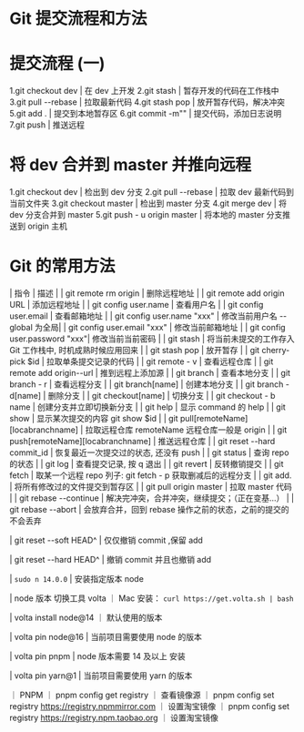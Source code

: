 # Git 提交流程和方法

# 提交流程 (一)

1.git checkout dev | 在 dev 上开发
2.git stash | 暂存开发的代码在工作栈中
3.git pull --rebase | 拉取最新代码
4.git stash pop | 放开暂存代码，解决冲突
5.git add . | 提交到本地暂存区
6.git commit -m"" | 提交代码，添加日志说明
7.git push | 推送远程

# 将 dev 合并到 master 并推向远程

1.git checkout dev | 检出到 dev 分支
2.git pull --rebase | 拉取 dev 最新代码到当前文件夹
3.git checkout master | 检出到 master 分支
4.git merge dev | 将 dev 分支合并到 master
5.git push - u origin master | 将本地的 master 分支推送到 origin 主机

# Git 的常用方法

| 指令 | 描述 |
| git remote rm origin | 删除远程地址 |
| git remote add origin URL | 添加远程地址 |
| git config user.name | 查看用户名 |
| git config user.email | 查看邮箱地址 |
| git config user.name "xxx" | 修改当前用户名 --global 为全局|
| git config user.email "xxx" | 修改当前邮箱地址 |
| git config user.password "xxx"| 修改当前当前密码 |
| git stash | 将当前未提交的工作存入 Git 工作栈中, 时机成熟时候应用回来 |
| git stash pop | 放开暂存 |
| git cherry-pick $id | 拉取单条提交记录的代码 |
| git remote - v | 查看远程仓库 |
| git remote add origin--url | 推到远程上添加源 |
| git branch | 查看本地分支 |
| git branch - r | 查看远程分支 |
| git branch[name] | 创建本地分支 |
| git branch - d[name] | 删除分支 |
| git checkout[name] | 切换分支 |
| git checkout - b name | 创建分支并立即切换新分支 |
| git help | 显示 command 的 help |
| git show | 显示某次提交的内容 git show \$id |
| git pull[remoteName][locabranchname] | 拉取远程仓库 remoteName 远程仓库一般是 origin |
| git push[remoteName][locabranchname] | 推送远程仓库 |
| git reset --hard commit_id | 恢复最近一次提交过的状态, 还没有 push |
| git status | 查询 repo 的状态 |
| git log | 查看提交记录, 按 q 退出 |
| git revert | 反转撤销提交 |
| git fetch | 取某一个远程 repo 列子: git fetch - p 获取删减后的远程分支 |
| git add. | 将所有修改过的文件提交到暂存区 |
| git pull origin master | 拉取 master 代码 |
| git rebase --continue | 解决完冲突，合并冲突，继续提交；（正在变基...） |
| git rebase --abort | 会放弃合并，回到 rebase 操作之前的状态，之前的提交的不会丢弃

| git reset --soft HEAD^ | 仅仅撤销 commit ,保留 add

| git reset --hard HEAD^ | 撤销 commit 并且也撤销 add

| `sudo n 14.0.0` | 安装指定版本 node

| node 版本 切换工具 volta ｜ Mac 安装： `curl https://get.volta.sh | bash`

| volta install node@14 ｜ 默认使用的版本

| volta pin node@16 | 当前项目需要使用 node 的版本

| volta pin pnpm | node 版本需要 14 及以上 安装

| volta pin yarn@1 | 当前项目需要使用 yarn 的版本

｜ PNPM
｜ pnpm config get registry ｜ 查看镜像源
｜ pnpm config set registry https://registry.npmmirror.com ｜ 设置淘宝镜像
｜ pnpm config set registry https://registry.npm.taobao.org ｜ 设置淘宝镜像
